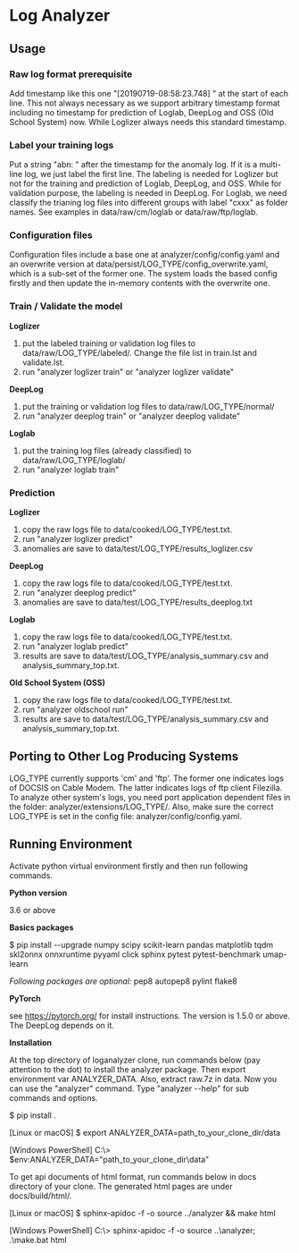 # **Log Analyzer**

## **Usage**

### Raw log format prerequisite
Add timestamp like this one "[20190719-08:58:23.748] " at the start of each line. This not always necessary as we support arbitrary timestamp format including no timestamp for prediction of Loglab, DeepLog and OSS (Old School System) now. While Loglizer always needs this standard timestamp.

### Label your training logs
Put a string "abn: " after the timestamp for the anomaly log. If it is a multi-line log, we just label the first line. The labeling is needed for Loglizer but not for the training and prediction of Loglab, DeepLog, and OSS. While for validation purpose, the labeling is needed in DeepLog. For Loglab, we need classify the trianing log files into different groups with label "cxxx" as folder names. See examples in data/raw/cm/loglab or data/raw/ftp/loglab.

### Configuration files

Configuration files include a base one at analyzer/config/config.yaml and an overwrite version at data/persist/LOG_TYPE/config_overwrite.yaml, which is a sub-set of the former one. The system loads the based config firstly and then update the in-memory contents with the overwrite one.

### Train / Validate the model

**Loglizer**

1) put the labeled training or validation log files to data/raw/LOG_TYPE/labeled/. Change the file list in train.lst and validate.lst.
2) run "analyzer loglizer train" or "analyzer loglizer validate"

**DeepLog**

1) put the training or validation log files to data/raw/LOG_TYPE/normal/
2) run "analyzer deeplog train" or "analyzer deeplog validate"

**Loglab**

1) put the training log files (already classified) to data/raw/LOG_TYPE/loglab/
2) run "analyzer loglab train"

### Prediction

**Loglizer**

1) copy the raw logs file to data/cooked/LOG_TYPE/test.txt.
2) run "analyzer loglizer predict"
3) anomalies are save to data/test/LOG_TYPE/results_loglizer.csv

**DeepLog**

1) copy the raw logs file to data/cooked/LOG_TYPE/test.txt.
2) run "analyzer deeplog predict"
3) anomalies are save to data/test/LOG_TYPE/results_deeplog.txt

**Loglab**

1) copy the raw logs file to data/cooked/LOG_TYPE/test.txt.
2) run "analyzer loglab predict"
3) results are save to data/test/LOG_TYPE/analysis_summary.csv and analysis_summary_top.txt.

**Old School System (OSS)**

1) copy the raw logs file to data/cooked/LOG_TYPE/test.txt.
2) run "analyzer oldschool run"
3) results are save to data/test/LOG_TYPE/analysis_summary.csv and analysis_summary_top.txt.

## **Porting to Other Log Producing Systems**

LOG_TYPE currently supports 'cm' and 'ftp'. The former one indicates logs of DOCSIS on Cable Modem. The latter indicates logs of ftp client Filezilla. To analyze other system's logs, you need port application dependent files in the folder: analyzer/extensions/LOG_TYPE/. Also, make sure the correct LOG_TYPE is set in the config file: analyzer/config/config.yaml.

## **Running Environment**

Activate python virtual environment firstly and then run following commands.

**Python version**

3.6 or above

**Basics packages**

$ pip install --upgrade numpy scipy scikit-learn pandas matplotlib tqdm skl2onnx onnxruntime pyyaml click sphinx pytest pytest-benchmark umap-learn

*Following packages are optional:*
pep8 autopep8 pylint flake8

**PyTorch**

see https://pytorch.org/ for install instructions. The version is 1.5.0 or above. The DeepLog depends on it.

**Installation**

At the top directory of loganalyzer clone, run commands below (pay attention to the dot) to install the analyzer package. Then export environment var ANALYZER_DATA. Also, extract raw.7z in data. Now you can use the "analyzer" command. Type "analyzer --help" for sub commands and options.

$ pip install .

[Linux or macOS]
$ export ANALYZER_DATA=path_to_your_clone_dir/data

[Windows PowerShell]
C:\\> $env:ANALYZER_DATA="path_to_your_clone_dir\data"

To get api documents of html format, run commands below in docs directory of your clone. The generated html pages are under docs/build/html/.

[Linux or macOS]
$ sphinx-apidoc -f -o source ../analyzer && make html

[Windows PowerShell]
C:\\> sphinx-apidoc -f -o source ..\analyzer; .\make.bat html
